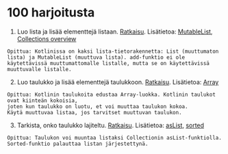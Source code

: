 # 100 harjoitusta

1. Luo lista ja lisää elementtejä listaan. [Ratkaisu](lista.kt). Lisätietoa: [MutableList](https://kotlinlang.org/api/latest/jvm/stdlib/kotlin.collections/-mutable-list/), [Collections overview](https://kotlinlang.org/docs/collections-overview.html#collection)

```
Opittua: Kotlinissa on kaksi lista-tietorakennetta: List (muuttumaton lista) ja MutableList (muuttuva lista). add-funktio ei ole käytettävissä muuttumattomalle listalle, mutta se on käytettävissä muuttuvalle listalle.
```

2. Luo taulukko ja lisää elementtejä taulukkoon. [Ratkaisu](taulukko.kt). Lisätietoa: [Array](https://kotlinlang.org/docs/basic-types.html#arrays)

```
Opittua: Kotlinin taulukoita edustaa Array-luokka. Kotlinin taulukot ovat kiinteän kokoisia, 
joten kun taulukko on luotu, et voi muuttaa taulukon kokoa. 
Käytä muuttuvaa listaa, jos tarvitset muuttuvan taulukon.
```

3. Tarkista, onko taulukko lajiteltu. [Ratkaisu](taulukko.kt). Lisätietoa: [asList](https://kotlinlang.org/api/latest/jvm/stdlib/kotlin.collections/as-list.html), [sorted](https://kotlinlang.org/api/latest/jvm/stdlib/kotlin.collections/sorted.html)

```
Opittua: Taulukon voi muuntaa listaksi Collectionin asList-funktiolla. Sorted-funktio palauttaa listan järjestettynä.
```